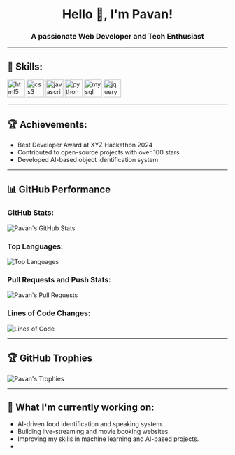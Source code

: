 <h1 align="center">Hello 👋, I'm Pavan!</h1>
<h3 align="center">A passionate Web Developer and Tech Enthusiast</h3>

---

## 🚀 Skills:
<p align="left">
  <a href="https://developer.mozilla.org/en-US/docs/Web/HTML" target="_blank" rel="noreferrer"> 
    <img src="https://cdn.jsdelivr.net/gh/devicons/devicon/icons/html5/html5-original-wordmark.svg" alt="html5" width="40" height="40"/> 
  </a> 
  <a href="https://developer.mozilla.org/en-US/docs/Web/CSS" target="_blank" rel="noreferrer"> 
    <img src="https://cdn.jsdelivr.net/gh/devicons/devicon/icons/css3/css3-original-wordmark.svg" alt="css3" width="40" height="40"/> 
  </a>
  <a href="https://developer.mozilla.org/en-US/docs/Web/JavaScript" target="_blank" rel="noreferrer"> 
    <img src="https://cdn.jsdelivr.net/gh/devicons/devicon/icons/javascript/javascript-original.svg" alt="javascript" width="40" height="40"/> 
  </a>
  <a href="https://www.python.org" target="_blank" rel="noreferrer">
    <img src="https://cdn.jsdelivr.net/gh/devicons/devicon/icons/python/python-original.svg" alt="python" width="40" height="40"/>
  </a>
  <a href="https://www.mysql.com/" target="_blank" rel="noreferrer">
    <img src="https://cdn.jsdelivr.net/gh/devicons/devicon/icons/mysql/mysql-original-wordmark.svg" alt="mysql" width="40" height="40"/>
  </a>
  <a href="https://jquery.com/" target="_blank" rel="noreferrer">
    <img src="https://cdn.jsdelivr.net/gh/devicons/devicon/icons/jquery/jquery-original-wordmark.svg" alt="jquery" width="40" height="40"/>
  </a>
</p>

---

## 🏆 Achievements:
- Best Developer Award at XYZ Hackathon 2024
- Contributed to open-source projects with over 100 stars
- Developed AI-based object identification system

---

## 📊 GitHub Performance

### GitHub Stats:
![Pavan's GitHub Stats](https://github-readme-stats.vercel.app/api?username=Kpavan63&show_icons=true&theme=radical)

### Top Languages:
![Top Languages](https://github-readme-stats.vercel.app/api/top-langs/?username=Kpavan63&layout=compact&theme=radical)

### Pull Requests and Push Stats:
![Pavan's Pull Requests](https://github-profile-summary-cards.vercel.app/api/cards/productive-time?username=Kpavan63&theme=vue)

### Lines of Code Changes:
![Lines of Code](https://github-readme-stats.vercel.app/api/wakatime?username=Kpavan63&theme=radical)

---

## 🏆 GitHub Trophies
![Pavan's Trophies](https://github-profile-trophy.vercel.app/?username=Kpavan63&theme=radical)

---

## 🌱 What I'm currently working on:
- AI-driven food identification and speaking system.
- Building live-streaming and movie booking websites.
- Improving my skills in machine learning and AI-based projects.
- 
